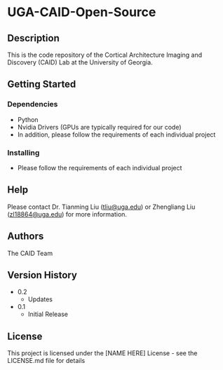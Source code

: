 # UGA-CAID-Open-Source

## Description

This is the code repository of the Cortical Architecture Imaging and Discovery (CAID) Lab at the University of Georgia. 

## Getting Started

### Dependencies

* Python
* Nvidia Drivers (GPUs are typically required for our code)
* In addition, please follow the requirements of each individual project

### Installing

* Please follow the requirements of each individual project

## Help

Please contact Dr. Tianming Liu (tliu@uga.edu) or Zhengliang Liu (zl18864@uga.edu) for more information. 

## Authors

The CAID Team 

## Version History

* 0.2
    * Updates
* 0.1
    * Initial Release

## License

This project is licensed under the [NAME HERE] License - see the LICENSE.md file for details
